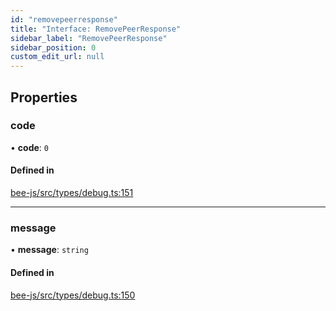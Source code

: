 ```yaml
---
id: "removepeerresponse"
title: "Interface: RemovePeerResponse"
sidebar_label: "RemovePeerResponse"
sidebar_position: 0
custom_edit_url: null
---
```


## Properties

### code

• **code**: ``0``

#### Defined in

[bee-js/src/types/debug.ts:151](https://github.com/ethersphere/bee-js/blob/ae6a776/src/types/debug.ts#L151)

___

### message

• **message**: `string`

#### Defined in

[bee-js/src/types/debug.ts:150](https://github.com/ethersphere/bee-js/blob/ae6a776/src/types/debug.ts#L150)
